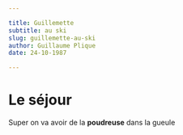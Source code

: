 ```yaml
---

title: Guillemette
subtitle: au ski
slug: guillemette-au-ski
author: Guillaume Plique
date: 24-10-1987

---
```

# Le séjour
Super on va avoir de la **poudreuse** dans la gueule
